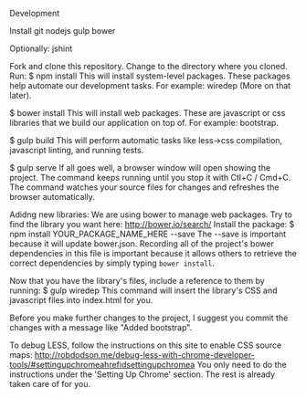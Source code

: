 Development

Install
git
nodejs
gulp
bower

Optionally:
jshint

Fork and clone this repository.
Change to the directory where you cloned.
Run:
$ npm install
This will install system-level packages. These packages help automate our development tasks. For example: wiredep (More on that later).

$ bower install
This will install web packages. These are javascript or css libraries that we build our application on top of. For example: bootstrap.

$ gulp build
This will perform automatic tasks like less->css compilation, javascript linting, and running tests.

$ gulp serve
If all goes well, a browser window will open showing the project. The command keeps running until you stop it with Ctl+C / Cmd+C. The command watches your source files for changes and refreshes the browser automatically.


Adidng new libraries:
We are using bower to manage web packages. Try to find the library you want here:
http://bower.io/search/
Install the package:
$ npm install YOUR_PACKAGE_NAME_HERE --save
The --save is important because it will update bower.json. Recording all of the project's bower dependencies in this file is important because it allows others to retrieve the correct dependencies by simply typing `bower install`.

Now that you have the library's files, include a reference to them by running:
$ gulp wiredep
This command will insert the library's CSS and javascript files into index.html for you.

Before you make further changes to the project, I suggest you commit the changes with a message like "Added bootstrap".

To debug LESS, follow the instructions on this site to enable CSS source maps:
http://robdodson.me/debug-less-with-chrome-developer-tools/#settingupchromeahrefidsettingupchromea
You only need to do the instructions under the 'Setting Up Chrome' section. The rest is already taken care of for you.
